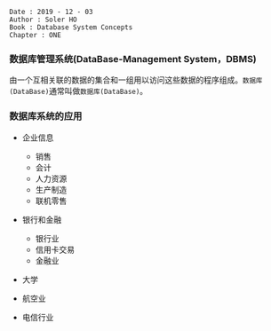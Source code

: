 ```
Date : 2019 - 12 - 03
Author : Soler HO
Book : Database System Concepts
Chapter : ONE
```

### 数据库管理系统(DataBase-Management System，DBMS)
由一个互相关联的数据的集合和一组用以访问这些数据的程序组成。`数据库(DataBase)`通常叫做`数据库(DataBase)`。

### 数据库系统的应用
- 企业信息
	 - 销售
	 - 会计
	 - 人力资源
	 - 生产制造
	 - 联机零售

- 银行和金融
	- 银行业
	- 信用卡交易
	- 金融业

- 大学
- 航空业
- 电信行业

 

